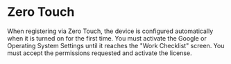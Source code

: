 # Zero Touch

When registering via Zero Touch, the device is configured automatically when it is turned on for the first time. You must activate the Google or Operating System Settings until it reaches the "Work Checklist" screen. You must accept the permissions requested and activate the license.

